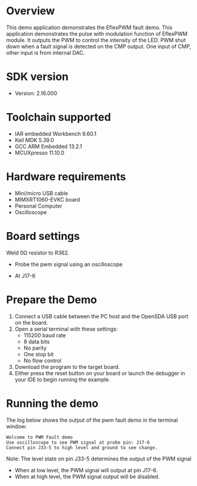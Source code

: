 Overview
========
This demo application demonstrates the EflexPWM fault demo.
This application demonstrates the pulse with modulation function of EflexPWM module. It outputs the
PWM to control the intensity of the LED. PWM shut down when a fault signal is detected on the CMP
output. One input of CMP, other input is from internal DAC.

SDK version
===========
- Version: 2.16.000

Toolchain supported
===================
- IAR embedded Workbench  9.60.1
- Keil MDK  5.39.0
- GCC ARM Embedded  13.2.1
- MCUXpresso  11.10.0

Hardware requirements
=====================
- Mini/micro USB cable
- MIMXRT1060-EVKC board
- Personal Computer
- Oscilloscope

Board settings
==============
Weld 0Ω resistor to R362.

* Probe the pwm signal using an oscilloscope
 - At J17-6

Prepare the Demo
================
1. Connect a USB cable between the PC host and the OpenSDA USB port on the board.
2. Open a serial terminal with these settings:
    - 115200 baud rate
    - 8 data bits
    - No parity
    - One stop bit
    - No flow control
3. Download the program to the target board.
4. Either press the reset button on your board or launch the debugger in your IDE to begin running the example.

Running the demo
================
The log below shows the output of the pwm fault demo in the terminal window:
~~~~~~~~~~~~~~~~~~~~~~~~~~~~~~~~~~~
Welcome to PWM Fault demo
Use oscilloscope to see PWM signal at probe pin: J17-6
Connect pin J33-5 to high level and ground to see change.
~~~~~~~~~~~~~~~~~~~~~~~~~~~~~~~~~~~
Note:
The level state on pin J33-5 determines the output of the PWM signal
- When at low level, the PWM signal will output at pin J17-6.
- When at high level, the PWM signal output will be disabled.
